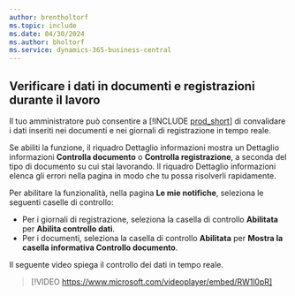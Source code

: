 ```yaml
---
author: brentholtorf
ms.topic: include
ms.date: 04/30/2024
ms.author: bholtorf
ms.service: dynamics-365-business-central
---
```

## Verificare i dati in documenti e registrazioni durante il lavoro

Il tuo amministratore può consentire a [!INCLUDE [prod_short](prod_short.md)] di convalidare i dati inseriti nei documenti e nei giornali di registrazione in tempo reale.

Se abiliti la funzione, il riquadro Dettaglio informazioni mostra un Dettaglio informazioni **Controlla documento** o **Controlla registrazione**, a seconda del tipo di documento su cui stai lavorando. Il riquadro Dettaglio informazioni elenca gli errori nella pagina in modo che tu possa risolverli rapidamente.

Per abilitare la funzionalità, nella pagina **Le mie notifiche**, seleziona le seguenti caselle di controllo:

* Per i giornali di registrazione, seleziona la casella di controllo **Abilitata** per **Abilita controllo dati**.
* Per i documenti, seleziona la casella di controllo **Abilitata** per **Mostra la casella informativa Controllo documento**.

Il seguente video spiega il controllo dei dati in tempo reale.

> [!VIDEO https://www.microsoft.com/videoplayer/embed/RW1l0pR]